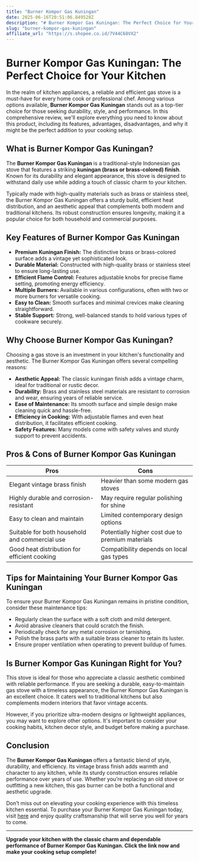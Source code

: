 ```yaml
---
title: "Burner Kompor Gas Kuningan"
date: 2025-06-16T20:51:06.849528Z
description: "# Burner Kompor Gas Kuningan: The Perfect Choice for Your Kitchen..."
slug: "burner-kompor-gas-kuningan"
affiliate_url: "https://s.shopee.co.id/7V44C68VX2"
---
```

# Burner Kompor Gas Kuningan: The Perfect Choice for Your Kitchen

In the realm of kitchen appliances, a reliable and efficient gas stove is a must-have for every home cook or professional chef. Among various options available, **Burner Kompor Gas Kuningan** stands out as a top-tier choice for those seeking durability, style, and performance. In this comprehensive review, we'll explore everything you need to know about this product, including its features, advantages, disadvantages, and why it might be the perfect addition to your cooking setup.

## What is Burner Kompor Gas Kuningan?

The **Burner Kompor Gas Kuningan** is a traditional-style Indonesian gas stove that features a striking **kuningan (brass or brass-colored) finish**. Known for its durability and elegant appearance, this stove is designed to withstand daily use while adding a touch of classic charm to your kitchen.

Typically made with high-quality materials such as brass or stainless steel, the Burner Kompor Gas Kuningan offers a sturdy build, efficient heat distribution, and an aesthetic appeal that complements both modern and traditional kitchens. Its robust construction ensures longevity, making it a popular choice for both household and commercial purposes.

## Key Features of Burner Kompor Gas Kuningan

- **Premium Kuningan Finish:** The distinctive brass or brass-colored surface adds a vintage yet sophisticated look.
- **Durable Material:** Constructed with high-quality brass or stainless steel to ensure long-lasting use.
- **Efficient Flame Control:** Features adjustable knobs for precise flame setting, promoting energy efficiency.
- **Multiple Burners:** Available in various configurations, often with two or more burners for versatile cooking.
- **Easy to Clean:** Smooth surfaces and minimal crevices make cleaning straightforward.
- **Stable Support:** Strong, well-balanced stands to hold various types of cookware securely.

## Why Choose Burner Kompor Gas Kuningan?

Choosing a gas stove is an investment in your kitchen's functionality and aesthetic. The Burner Kompor Gas Kuningan offers several compelling reasons:

- **Aesthetic Appeal:** The classic kuningan finish adds a vintage charm, ideal for traditional or rustic decor.
- **Durability:** Brass and stainless steel materials are resistant to corrosion and wear, ensuring years of reliable service.
- **Ease of Maintenance:** Its smooth surface and simple design make cleaning quick and hassle-free.
- **Efficiency in Cooking:** With adjustable flames and even heat distribution, it facilitates efficient cooking.
- **Safety Features:** Many models come with safety valves and sturdy support to prevent accidents.

## Pros & Cons of Burner Kompor Gas Kuningan

| Pros                                                | Cons                                              |
|-----------------------------------------------------|---------------------------------------------------|
| Elegant vintage brass finish                        | Heavier than some modern gas stoves               |
| Highly durable and corrosion-resistant            | May require regular polishing for shine        |
| Easy to clean and maintain                          | Limited contemporary design options             |
| Suitable for both household and commercial use    | Potentially higher cost due to premium materials |
| Good heat distribution for efficient cooking      | Compatibility depends on local gas types        |

## Tips for Maintaining Your Burner Kompor Gas Kuningan

To ensure your Burner Kompor Gas Kuningan remains in pristine condition, consider these maintenance tips:

- Regularly clean the surface with a soft cloth and mild detergent.
- Avoid abrasive cleaners that could scratch the finish.
- Periodically check for any metal corrosion or tarnishing.
- Polish the brass parts with a suitable brass cleaner to retain its luster.
- Ensure proper ventilation when operating to prevent buildup of fumes.

## Is Burner Kompor Gas Kuningan Right for You?

This stove is ideal for those who appreciate a classic aesthetic combined with reliable performance. If you are seeking a durable, easy-to-maintain gas stove with a timeless appearance, the Burner Kompor Gas Kuningan is an excellent choice. It caters well to traditional kitchens but also complements modern interiors that favor vintage accents.

However, if you prioritize ultra-modern designs or lightweight appliances, you may want to explore other options. It's important to consider your cooking habits, kitchen decor style, and budget before making a purchase.

## Conclusion

The **Burner Kompor Gas Kuningan** offers a fantastic blend of style, durability, and efficiency. Its vintage brass finish adds warmth and character to any kitchen, while its sturdy construction ensures reliable performance over years of use. Whether you’re replacing an old stove or outfitting a new kitchen, this gas burner can be both a functional and aesthetic upgrade.

Don’t miss out on elevating your cooking experience with this timeless kitchen essential. To purchase your Burner Kompor Gas Kuningan today, visit [here](https://s.shopee.co.id/7V44C68VX2) and enjoy quality craftsmanship that will serve you well for years to come.

---

**Upgrade your kitchen with the classic charm and dependable performance of Burner Kompor Gas Kuningan. Click the link now and make your cooking setup complete!**